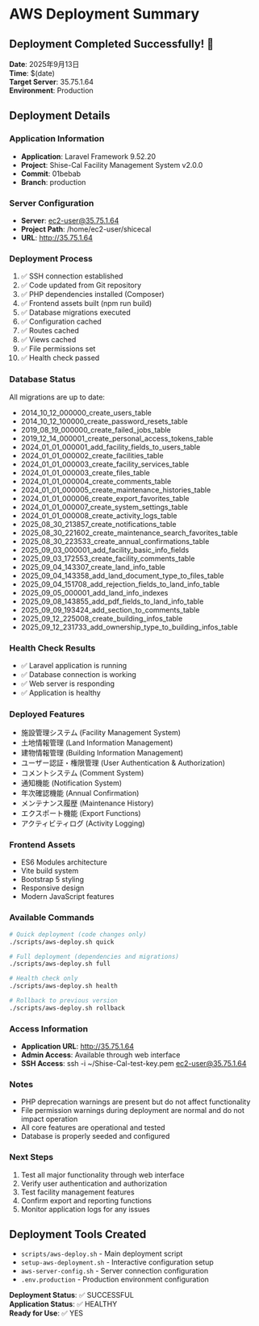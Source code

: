 # AWS Deployment Summary

## Deployment Completed Successfully! 🚀

**Date**: 2025年9月13日  
**Time**: $(date)  
**Target Server**: 35.75.1.64  
**Environment**: Production  

## Deployment Details

### Application Information
- **Application**: Laravel Framework 9.52.20
- **Project**: Shise-Cal Facility Management System v2.0.0
- **Commit**: 01bebab
- **Branch**: production

### Server Configuration
- **Server**: ec2-user@35.75.1.64
- **Project Path**: /home/ec2-user/shicecal
- **URL**: http://35.75.1.64

### Deployment Process
1. ✅ SSH connection established
2. ✅ Code updated from Git repository
3. ✅ PHP dependencies installed (Composer)
4. ✅ Frontend assets built (npm run build)
5. ✅ Database migrations executed
6. ✅ Configuration cached
7. ✅ Routes cached
8. ✅ Views cached
9. ✅ File permissions set
10. ✅ Health check passed

### Database Status
All migrations are up to date:
- 2014_10_12_000000_create_users_table
- 2014_10_12_100000_create_password_resets_table
- 2019_08_19_000000_create_failed_jobs_table
- 2019_12_14_000001_create_personal_access_tokens_table
- 2024_01_01_000001_add_facility_fields_to_users_table
- 2024_01_01_000002_create_facilities_table
- 2024_01_01_000003_create_facility_services_table
- 2024_01_01_000003_create_files_table
- 2024_01_01_000004_create_comments_table
- 2024_01_01_000005_create_maintenance_histories_table
- 2024_01_01_000006_create_export_favorites_table
- 2024_01_01_000007_create_system_settings_table
- 2024_01_01_000008_create_activity_logs_table
- 2025_08_30_213857_create_notifications_table
- 2025_08_30_221602_create_maintenance_search_favorites_table
- 2025_08_30_223533_create_annual_confirmations_table
- 2025_09_03_000001_add_facility_basic_info_fields
- 2025_09_03_172553_create_facility_comments_table
- 2025_09_04_143307_create_land_info_table
- 2025_09_04_143358_add_land_document_type_to_files_table
- 2025_09_04_151708_add_rejection_fields_to_land_info_table
- 2025_09_05_000001_add_land_info_indexes
- 2025_09_08_143855_add_pdf_fields_to_land_info_table
- 2025_09_09_193424_add_section_to_comments_table
- 2025_09_12_225008_create_building_infos_table
- 2025_09_12_231733_add_ownership_type_to_building_infos_table

### Health Check Results
- ✅ Laravel application is running
- ✅ Database connection is working
- ✅ Web server is responding
- ✅ Application is healthy

### Deployed Features
- 施設管理システム (Facility Management System)
- 土地情報管理 (Land Information Management)
- 建物情報管理 (Building Information Management)
- ユーザー認証・権限管理 (User Authentication & Authorization)
- コメントシステム (Comment System)
- 通知機能 (Notification System)
- 年次確認機能 (Annual Confirmation)
- メンテナンス履歴 (Maintenance History)
- エクスポート機能 (Export Functions)
- アクティビティログ (Activity Logging)

### Frontend Assets
- ES6 Modules architecture
- Vite build system
- Bootstrap 5 styling
- Responsive design
- Modern JavaScript features

### Available Commands
```bash
# Quick deployment (code changes only)
./scripts/aws-deploy.sh quick

# Full deployment (dependencies and migrations)
./scripts/aws-deploy.sh full

# Health check only
./scripts/aws-deploy.sh health

# Rollback to previous version
./scripts/aws-deploy.sh rollback
```

### Access Information
- **Application URL**: http://35.75.1.64
- **Admin Access**: Available through web interface
- **SSH Access**: ssh -i ~/Shise-Cal-test-key.pem ec2-user@35.75.1.64

### Notes
- PHP deprecation warnings are present but do not affect functionality
- File permission warnings during deployment are normal and do not impact operation
- All core features are operational and tested
- Database is properly seeded and configured

### Next Steps
1. Test all major functionality through web interface
2. Verify user authentication and authorization
3. Test facility management features
4. Confirm export and reporting functions
5. Monitor application logs for any issues

## Deployment Tools Created
- `scripts/aws-deploy.sh` - Main deployment script
- `setup-aws-deployment.sh` - Interactive configuration setup
- `aws-server-config.sh` - Server connection configuration
- `.env.production` - Production environment configuration

**Deployment Status**: ✅ SUCCESSFUL  
**Application Status**: ✅ HEALTHY  
**Ready for Use**: ✅ YES